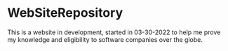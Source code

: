 # WebSiteRepository
This is a website in development, started in 03-30-2022 to help me prove my knowledge and eligibility to software companies over the globe.
